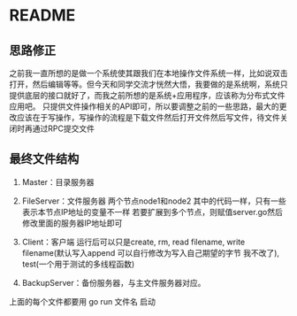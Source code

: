 # README

## 思路修正

之前我一直所想的是做一个系统使其跟我们在本地操作文件系统一样，比如说双击打开，然后编辑等等。但今天和同学交流才恍然大悟，我要做的是系统啊，系统只提供底层的接口就好了，而我之前所想的是系统+应用程序，应该称为分布式文件应用吧。
只提供文件操作相关的API即可，所以要调整之前的一些思路，最大的更改应该在于写操作，写操作的流程是下载文件然后打开文件然后写文件，待文件关闭时再通过RPC提交文件

## 最终文件结构

1. Master：目录服务器

2. FileServer：文件服务器 两个节点node1和node2 其中的代码一样，只有一些表示本节点IP地址的变量不一样
若要扩展到多个节点，则赋值server.go然后修改里面的服务器IP地址即可

3. Client：客户端 运行后可以只是create, rm, read filename, write filename(默认写入append 可以自行修改为写入自己期望的字节 我不改了), test(一个用于测试的多线程函数)

4. BackupServer：备份服务器，与主文件服务器对应。

上面的每个文件都要用 go run 文件名 启动
